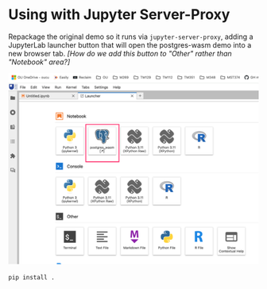 # Using with Jupyter Server-Proxy

Repackage the original demo so it runs via `jupyter-server-proxy`, adding a JupyterLab launcher button that will open the postgres-wasm demo into a new browser tab. *[How do we add this button to "Other" rather than "Notebook" area?]*

![alt text](image.png)

`pip install .`